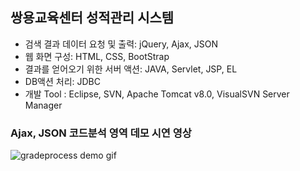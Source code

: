 ## 쌍용교육센터 성적관리 시스템

* 검색 결과 데이터 요청 및 출력: jQuery, Ajax, JSON
* 웹 화면 구성: HTML, CSS, BootStrap
* 결과를 얻어오기 위한 서버 액션: JAVA, Servlet, JSP, EL
* DB액션 처리: JDBC
* 개발 Tool : Eclipse, SVN, Apache Tomcat v8.0, VisualSVN Server Manager

### Ajax, JSON 코드분석 영역 데모 시연 영상
![gradeprocess demo gif](https://cloud.githubusercontent.com/assets/25098075/23864998/8f3e5dd2-0857-11e7-8daa-abb78a105a2d.gif)
 

